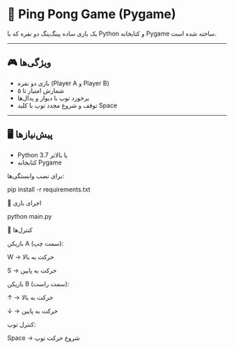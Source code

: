 # 🏓 Ping Pong Game (Pygame)

یک بازی ساده پینگ‌پنگ دو نفره که با Python و کتابخانه Pygame ساخته شده است.

---

## 🎮 ویژگی‌ها
- بازی دو نفره (Player A و Player B)
- شمارش امتیاز تا ۵
- برخورد توپ با دیوار و پدال‌ها
- توقف و شروع مجدد توپ با کلید Space

---
## 🖥 پیش‌نیازها
- Python 3.7 یا بالاتر
- کتابخانه Pygame

برای نصب وابستگی‌ها:

pip install -r requirements.txt


🚀 اجرای بازی

python main.py



🎯 کنترل‌ها

بازیکن A (سمت چپ):

W → حرکت به بالا

S → حرکت به پایین

بازیکن B (سمت راست):

↑ → حرکت به بالا

↓ → حرکت به پایین

کنترل توپ:

Space → شروع حرکت توپ
